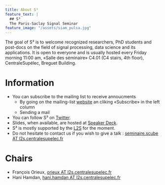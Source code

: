 ```yaml
---
title: About S³
feature_text: |
  ## S³
  The Paris-Saclay Signal Seminar
feature_image: "/assets/siam_pulsa.jpg"
---
```


The goal of S³ is to welcome recognized researchers, PhD students and post-docs
on the field of signal processing, data science and its applications. It is open
to everyone and is usually hosted every Friday morning 11:00 am, «Salle des
séminaire» C4.01 (C4 stairs, 4th floor), CentraleSupélec, Breguet Building.

<!-- Coffee and croissants before each seminar. -->

# Information

- You can subscribe to the mailing list to receive annoucments
  - By going on the mailing-list [website](https://listes.centralesupelec.fr/wws/info/s3.seminar) an cliking «Subscribe» in the left column
  - Sending a mail
- You can follow S³ on  [Twitter](https://twitter.com/s3_seminar).
- Slides, when available, are hosted at [Speaker Deck](https://speakerdeck.com/s3_seminar).
- S³ is mostly supported by the [L2S](https://www.l2s.centralesupelec.fr/) for the moment.
- Do not hesitate to contact us if you wish to give a talk : [seminaire.scube AT l2s.centralesupelec.fr](mailto:seminaire.scube@l2s.centralesupelec.fr)

# Chairs

- François Orieux, [orieux AT l2s.centralesupelec.fr](mailto:orieux@l2s.centralesupelec.fr)
- Hani Hamdan, [hani.hamdan AT l2s.centralesupelec.fr](mailto:hani.hamdan@l2s.centralesupelec.fr)
